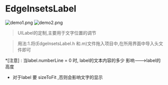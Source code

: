 # EdgeInsetsLabel

![demo1.png](/demo1.png)   ![demo2.png](/demo2.png)

> UILabel的定制,主要用于文字位置的调节

>用法:1.将(EdgeInsetsLabel.h 和.m)文件拖入项目中,在所用界面中导入头文件即可

*[注意] : 当label.numberLine = 0 时, label的文本内容的多少 影响--->label的高度
* 对于label  要  sizeToFit ,否则会影响文字的显示
